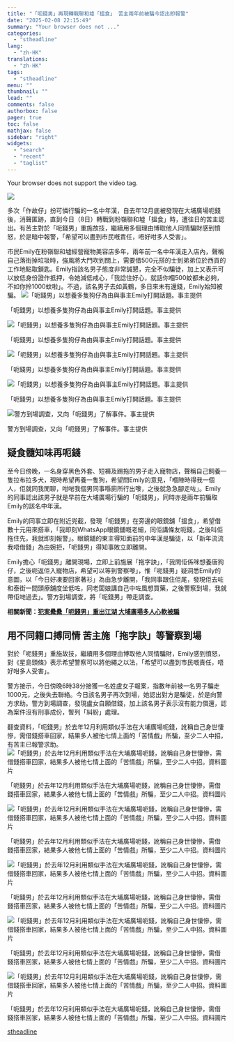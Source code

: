 ```yaml
---
title: "「呃錢男」再現轉戰聯和墟「搵食」 苦主兩年前被騙今認出即報警"
date: "2025-02-08 22:15:49"
summary: "Your browser does not ..."
categories:
  - "stheadline"
lang:
  - "zh-HK"
translations:
  - "zh-HK"
tags:
  - "stheadline"
menu: ""
thumbnail: ""
lead: ""
comments: false
authorbox: false
pager: true
toc: false
mathjax: false
sidebar: "right"
widgets:
  - "search"
  - "recent"
  - "taglist"
---
```


Your browser does not support the video tag.



![](https://image.stheadline.com/f/680p0/0x0/100/none/f201bcff934346c15c61fdad52770337/stheadline/inewsmedia/20250208/_2025020821244269961.jpg)






多次「作故仔」扮可憐行騙的一名中年漢，自去年12月底被發現在大埔廣場呃錢後，消聲匿跡，直到今日（8日）轉戰到粉嶺聯和墟「搵食」時，遭往日的苦主認出。有苦主對於「呃錢男」重施故技，繼續用多個理由博取他人同情騙財感到憤怒，於是暗中報警，「希望可以盡到市民嘅責任，唔好咁多人受害」。

市民Emily在粉嶺聯和墟經營寵物美容店多年，兩年前一名中年漢走入店內，聲稱自己落街掉垃圾時，強風將大門吹到關上，需要借500元搭的士到弟弟位於西貢的工作地點取鎖匙。Emily指該名男子態度非常誠懇，完全不似騙徒，加上又表示可以放低身份證作抵押，令她減低戒心，「我諗住好心，就話你嗰500蚊都未必夠，不如你拎1000蚊啦」。不過，該名男子去如黃鶴，多日來未有還錢，Emily始知被騙。
 ![「呃錢男」以想養多隻狗仔為由與事主Emily打開話題。事主提供](https://image.hkhl.hk/f/1024p0/0x0/100/none/806f3fa558b17a6e9ef76a68998978ce/2025-02/WhatsApp_Image_2025-02-08_at_18_58_39.jpeg)


「呃錢男」以想養多隻狗仔為由與事主Emily打開話題。事主提供



 ![「呃錢男」以想養多隻狗仔為由與事主Emily打開話題。事主提供](https://image.hkhl.hk/f/1024p0/0x0/100/none/5951c78c84945da06516c01773719f06/2025-02/WhatsApp_Video_2025-02-08_at_19_41_07_mp4_snapshot_00_30_066.jpg)


「呃錢男」以想養多隻狗仔為由與事主Emily打開話題。事主提供



 ![「呃錢男」以想養多隻狗仔為由與事主Emily打開話題。事主提供](https://image.hkhl.hk/f/1024p0/0x0/100/none/7ee4d8dccfd2f1308f4f2bf10954196c/2025-02/WhatsApp_Video_2025-02-08_at_19_41_07_mp4_snapshot_00_10_066.jpg)


「呃錢男」以想養多隻狗仔為由與事主Emily打開話題。事主提供



 ![「呃錢男」以想養多隻狗仔為由與事主Emily打開話題。事主提供](https://image.hkhl.hk/f/1024p0/0x0/100/none/678a551d83105b027ea90113840ef0bc/2025-02/WhatsApp_Video_2025-02-08_at_19_41_07_mp4_snapshot_00_50_066.jpg)


「呃錢男」以想養多隻狗仔為由與事主Emily打開話題。事主提供



 ![警方到場調查，又向「呃錢男」了解事件。事主提供](https://image.hkhl.hk/f/1024p0/0x0/100/none/0cf23b2d4fe5635ed97bc00f3950c2a6/2025-02/WhatsApp_Image_2025-02-08_at_19_33_52.jpeg)


警方到場調查，又向「呃錢男」了解事件。事主提供




疑食髓知味再呃錢
--------

至今日傍晚，一名身穿黑色外套、短褲及踢拖的男子走入寵物店，聲稱自己飼養一隻拉布拉多犬，現時希望再養一隻狗，希望問Emily的意見，「嗰陣時得我一個人，佢就同我閒聊，咁啱我個男同事喺廁所行出嚟，之後就急急腳走咗」。Emily的同事認出該男子就是早前在大埔廣場行騙的「呃錢男」，同時亦是兩年前騙取Emily的該名中年漢。

Emily的同事立即在附近兜截，發現「呃錢男」在旁邊的眼鏡舖「搵食」，希望借數十元用來搭車，「我即刻WhatsApp眼鏡舖嘅老細，同佢講條友呃錢，之後叫佢拖住先，我就即刻報警」。眼鏡舖的東主得知面前的中年漢是騙徒，以「新年流流我唔借錢」為由婉拒，「呃錢男」得知事敗立即離開。

Emily擔心「呃錢男」離開現場，立即上前施展「拖字訣」，「我問佢係咪想養唐狗仔，之後呃返佢入寵物店，希望可以等到警察嚟」，惟「呃錢男」疑洞悉Emily的意圖，以「今日好凍要回家著衫」為由急步離開，「我同事跟住佢尾，發現佢去咗和泰街一間頭療舖度坐低咗，同老闆娘講自己中咗風想買藥，之後警察到場，我就帶佢哋過去」。警方到場調查，將「呃錢男」帶走調查。

**相關新聞：[犯案纍纍「呃錢男」重出江湖 大埔廣場多人心軟被騙](https://www.stheadline.com/breaking-news/3412588/%E7%8A%AF%E6%A1%88%E7%BA%8D%E7%BA%8D%E5%91%83%E9%8C%A2%E7%94%B7%E9%87%8D%E5%87%BA%E6%B1%9F%E6%B9%96-%E5%A4%A7%E5%9F%94%E5%BB%A3%E5%A0%B4%E5%A4%9A%E4%BA%BA%E5%BF%83%E8%BB%9F%E8%A2%AB%E9%A8%99)**

用不同籍口搏同情 苦主施「拖字訣」等警察到場
----------------------

對於「呃錢男」重施故技，繼續用多個理由博取他人同情騙財，Emily感到憤怒，對《星島頭條》表示希望警察可以將他繩之以法，「希望可以盡到市民嘅責任，唔好咁多人受害」。

警方接示，今日傍晚6時38分接獲一名姓盧女子報案，指數年前被一名男子騙走1000元，之後失去聯絡。今日該名男子再次到場，她認出對方是騙徒，於是向警方求助。警方到場調查，發現盧女自願借錢，加上該名男子表示沒有能力償還，認為案件沒有刑事成份，暫列「糾紛」處理。

翻查資料，「呃錢男」於去年12月利用類似手法在大埔廣場呃錢，訛稱自己身世悽慘，需借錢搭車回家，結果多人被他七情上面的「苦情戲」所騙，至少二人中招，有苦主已報警求助。
 ![「呃錢男」於去年12月利用類似手法在大埔廣場呃錢，訛稱自己身世悽慘，需借錢搭車回家，結果多人被他七情上面的「苦情戲」所騙，至少二人中招。資料圖片](https://image.hkhl.hk/f/1024p0/0x0/100/none/7808d07bd4c4994b3a89a5168dce393d/2025-02/26_9.png)


「呃錢男」於去年12月利用類似手法在大埔廣場呃錢，訛稱自己身世悽慘，需借錢搭車回家，結果多人被他七情上面的「苦情戲」所騙，至少二人中招。資料圖片



 ![「呃錢男」於去年12月利用類似手法在大埔廣場呃錢，訛稱自己身世悽慘，需借錢搭車回家，結果多人被他七情上面的「苦情戲」所騙，至少二人中招。資料圖片](https://image.hkhl.hk/f/1024p0/0x0/100/none/2380c1893d8fc5bd82b1e17c39e75d40/2025-02/24_10.png)


「呃錢男」於去年12月利用類似手法在大埔廣場呃錢，訛稱自己身世悽慘，需借錢搭車回家，結果多人被他七情上面的「苦情戲」所騙，至少二人中招。資料圖片



 ![「呃錢男」於去年12月利用類似手法在大埔廣場呃錢，訛稱自己身世悽慘，需借錢搭車回家，結果多人被他七情上面的「苦情戲」所騙，至少二人中招。資料圖片](https://image.hkhl.hk/f/1024p0/0x0/100/none/ed50683a06e0d592d0784103a9fa93d1/2025-02/23_12.png)


「呃錢男」於去年12月利用類似手法在大埔廣場呃錢，訛稱自己身世悽慘，需借錢搭車回家，結果多人被他七情上面的「苦情戲」所騙，至少二人中招。資料圖片



 ![「呃錢男」於去年12月利用類似手法在大埔廣場呃錢，訛稱自己身世悽慘，需借錢搭車回家，結果多人被他七情上面的「苦情戲」所騙，至少二人中招。資料圖片](https://image.hkhl.hk/f/1024p0/0x0/100/none/3ff5bc3b777e25bd67eca2a19bfb3a5c/2025-02/22_15.png)


「呃錢男」於去年12月利用類似手法在大埔廣場呃錢，訛稱自己身世悽慘，需借錢搭車回家，結果多人被他七情上面的「苦情戲」所騙，至少二人中招。資料圖片



 ![「呃錢男」於去年12月利用類似手法在大埔廣場呃錢，訛稱自己身世悽慘，需借錢搭車回家，結果多人被他七情上面的「苦情戲」所騙，至少二人中招。資料圖片](https://image.hkhl.hk/f/1024p0/0x0/100/none/7675cc1a10e3a6584655a59df6488bc7/2025-02/21_14.png)


「呃錢男」於去年12月利用類似手法在大埔廣場呃錢，訛稱自己身世悽慘，需借錢搭車回家，結果多人被他七情上面的「苦情戲」所騙，至少二人中招。資料圖片

[stheadline](https://std.stheadline.com/realtime/article/2051631/即時-港聞-呃錢男-再現轉戰聯和墟-搵食-苦主兩年前被騙今認出即報警)
